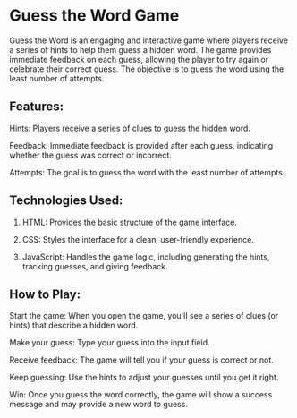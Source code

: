 # Guess the Word Game
Guess the Word is an engaging and interactive game where players receive a series of hints to help them guess a hidden word. The game provides immediate feedback on each guess, allowing the player to try again or celebrate their correct guess. The objective is to guess the word using the least number of attempts.

## Features:
Hints: Players receive a series of clues to guess the hidden word.

Feedback: Immediate feedback is provided after each guess, indicating whether the guess was correct or incorrect.

Attempts: The goal is to guess the word with the least number of attempts.

## Technologies Used:
1. HTML: Provides the basic structure of the game interface.

2. CSS: Styles the interface for a clean, user-friendly experience.

3. JavaScript: Handles the game logic, including generating the hints, tracking guesses, and giving feedback.

## How to Play:
Start the game: When you open the game, you'll see a series of clues (or hints) that describe a hidden word.

Make your guess: Type your guess into the input field.

Receive feedback: The game will tell you if your guess is correct or not.

Keep guessing: Use the hints to adjust your guesses until you get it right.

Win: Once you guess the word correctly, the game will show a success message and may provide a new word to guess.


